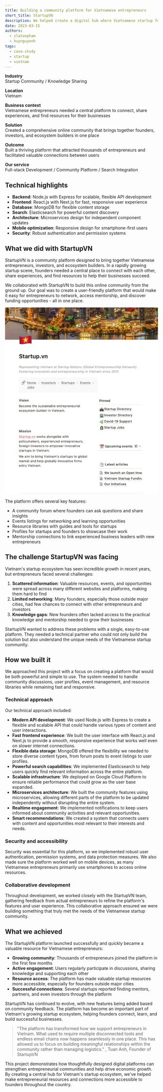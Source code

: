 ```yaml
---
title: Building a community platform for Vietnamese entrepreneurs
short_title: StartupVN
description: We helped create a digital hub where Vietnamese startup founders can connect, share knowledge, and access resources to grow their businesses.
date: 2023-03-15
authors:
  - zlatanpham
  - huynguyenh
tags:
  - case-study
  - startup
  - vietnam
---
```


**Industry**\
Startup Community / Knowledge Sharing

**Location**\
Vietnam

**Business context**\
Vietnamese entrepreneurs needed a central platform to connect, share experiences, and find resources for their businesses

**Solution**\
Created a comprehensive online community that brings together founders, investors, and ecosystem builders in one place

**Outcome**\
Built a thriving platform that attracted thousands of entrepreneurs and facilitated valuable connections between users

**Our service**\
Full-stack Development / Community Platform / Search Integration

## Technical highlights

- **Backend**: Node.js with Express for scalable, flexible API development
- **Frontend**: React.js with Next.js for fast, responsive user experience
- **Database**: MongoDB for flexible content storage
- **Search**: Elasticsearch for powerful content discovery
- **Architecture**: Microservices design for independent component updates
- **Mobile optimization**: Responsive design for smartphone-first users
- **Security**: Robust authentication and permission systems

## What we did with StartupVN

StartupVN is a community platform designed to bring together Vietnamese entrepreneurs, investors, and ecosystem builders. In a rapidly growing startup scene, founders needed a central place to connect with each other, share experiences, and find resources to help their businesses succeed.

We collaborated with StartupVN to build this online community from the ground up. Our goal was to create a user-friendly platform that would make it easy for entrepreneurs to network, access mentorship, and discover funding opportunities - all in one place.

![StartupVN community platform](assets/startupvn-main.webp)

The platform offers several key features:

- A community forum where founders can ask questions and share insights
- Events listings for networking and learning opportunities
- Resource libraries with guides and tools for startups
- Profiles for startups and founders to showcase their work
- Mentorship connections to link experienced business leaders with new entrepreneurs

## The challenge StartupVN was facing

Vietnam's startup ecosystem has seen incredible growth in recent years, but entrepreneurs faced several challenges:

1. **Scattered information**: Valuable resources, events, and opportunities were spread across many different websites and platforms, making them hard to find
2. **Limited networking**: Many founders, especially those outside major cities, had few chances to connect with other entrepreneurs and investors
3. **Knowledge gaps**: New founders often lacked access to the practical knowledge and mentorship needed to grow their businesses

StartupVN wanted to address these problems with a single, easy-to-use platform. They needed a technical partner who could not only build the solution but also understand the unique needs of the Vietnamese startup community.

## How we built it

We approached this project with a focus on creating a platform that would be both powerful and simple to use. The system needed to handle community discussions, user profiles, event management, and resource libraries while remaining fast and responsive.

### Technical approach

Our technical approach included:

- **Modern API development**: We used Node.js with Express to create a flexible and scalable API that could handle various types of content and user interactions.
- **Fast frontend experience**: We built the user interface with React.js and Next.js to provide a smooth, responsive experience that works well even on slower internet connections.
- **Flexible data storage**: MongoDB offered the flexibility we needed to store diverse content types, from forum posts to event listings to user profiles.
- **Powerful search capabilities**: We implemented Elasticsearch to help users quickly find relevant information across the entire platform.
- **Scalable infrastructure**: We deployed on Google Cloud Platform to ensure reliable performance that could grow as the user base expanded.
- **Microservices architecture**: We built the community features using microservices, allowing different parts of the platform to be updated independently without disrupting the entire system.
- **Realtime engagement**: We implemented notifications to keep users informed about community activities and relevant opportunities.
- **Smart recommendations**: We created a system that connects users with content and opportunities most relevant to their interests and needs.

### Security and accessibility

Security was essential for this platform, so we implemented robust user authentication, permission systems, and data protection measures. We also made sure the platform worked well on mobile devices, as many Vietnamese entrepreneurs primarily use smartphones to access online resources.

### Collaborative development

Throughout development, we worked closely with the StartupVN team, gathering feedback from actual entrepreneurs to refine the platform's features and user experience. This collaborative approach ensured we were building something that truly met the needs of the Vietnamese startup community.

## What we achieved

The StartupVN platform launched successfully and quickly became a valuable resource for Vietnamese entrepreneurs:

- **Growing community**: Thousands of entrepreneurs joined the platform in the first few months
- **Active engagement**: Users regularly participate in discussions, sharing knowledge and supporting each other
- **Resource access**: The platform has made valuable startup resources more accessible, especially for founders outside major cities
- **Successful connections**: Several startups reported finding mentors, partners, and even investors through the platform

StartupVN has continued to evolve, with new features being added based on community feedback. The platform has become an important part of Vietnam's growing startup ecosystem, helping founders connect, learn, and build successful businesses.

> "The platform has transformed how we support entrepreneurs in Vietnam. What used to require multiple disconnected tools and endless email chains now happens seamlessly in one place. This has allowed us to focus on building meaningful relationships within the community rather than managing logistics." , Tuan Anh, Founder of StartupVN

This project demonstrates how thoughtfully designed digital platforms can strengthen entrepreneurial communities and help drive economic growth. By creating a central hub for Vietnam's startup ecosystem, we've helped make entrepreneurial resources and connections more accessible to founders throughout the country.
